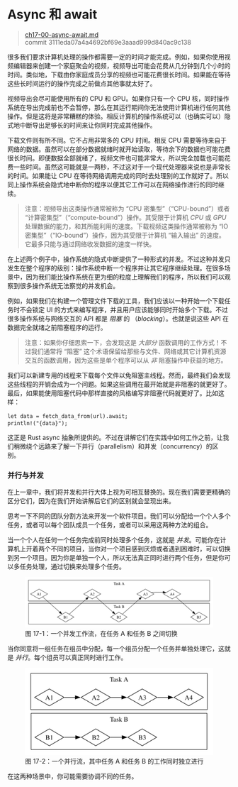# Async 和 await

> [ch17-00-async-await.md](https://github.com/rust-lang/book/blob/main/src/ch17-00-async-await.md)
> <br>
> commit 3111eda07a4a4692bf69e3aaad999d840ac9c138

很多我们要求计算机处理的操作都需要一定的时间才能完成。例如，如果你使用视频编辑器来创建一个家庭聚会的视频，视频导出可能会花费从几分钟到几个小时的时间。类似地，下载由你家庭成员分享的视频也可能花费很长时间。如果能在等待这些长时间运行的操作完成之前做点其他事就太好了。

视频导出会尽可能使用所有的 CPU 和 GPU。如果你只有一个 CPU 核，同时操作系统在导出完成前也不会暂停，那么在其运行期间你无法使用计算机进行任何其他操作。但是这将是非常糟糕的体验。相反计算机的操作系统可以（也确实可以）隐式地中断导出足够长的时间来让你同时完成其他操作。

下载文件则有所不同。它不占用非常多的 CPU 时间。相反 CPU 需要等待来自于网络的数据。虽然可以在部分数据就绪时就开始读取，等待余下的数据也可能花费很长时间。即便数据全部就绪了，视频文件也可能非常大，所以完全加载也可能花费一些时间。虽然这可能就是一两秒，不过这对于一个现代处理器来说也是非常长的时间。如果能让 CPU 在等待网络调用完成的同时去处理别的工作就好了。所以同上操作系统会隐式地中断你的程序以便其它工作可以在网络操作进行的同时继续。

> 注意：视频导出这类操作通常被称为 “CPU 密集型”（“CPU-bound”）或者 “计算密集型”（“compute-bound”）操作。其受限于计算机 *CPU* 或 *GPU* 处理数据的能力，和其所能利用的速度。下载视频这类操作通常被称为 “IO 密集型”（“IO-bound”）操作，因为其受限于计算机 “输入输出” 的速度。它最多只能与通过网络收发数据的速度一样快。

在上述两个例子中，操作系统的隐式中断提供了一种形式的并发。不过这种并发只发生在整个程序的级别：操作系统中断一个程序并让其它程序继续处理。在很多场景中，因为我们能比操作系统在更为细的粒度上理解我们的程序，所以我们可以观察到很多操作系统无法察觉的并发机会。

例如，如果我们在构建一个管理文件下载的工具，我们应该以一种开始一个下载任务时不会锁定 UI 的方式来编写程序，并且用户应该能够同时开始多个下载。不过很多操作系统与网络交互的 API 都是 *阻塞* 的 （*blocking*）。也就是说这些 API 在数据完全就绪之前阻塞程序的运行。

> 注意：如果你仔细思索一下，会发现这是 *大部分* 函数调用的工作方式！不过我们通常将 “阻塞” 这个术语保留给那些与文件、网络或其它计算机资源交互的函数调用，因为这些是单个程序可以从 *非* 阻塞操作中获益的地方。

我们可以新建专用的线程来下载每个文件以免阻塞主线程。然而，最终我们会发现这些线程的开销会成为一个问题。如果这些调用在最开始就是非阻塞的就更好了。最后，如果能使用阻塞代码中那样直接的风格编写非阻塞代码就更好了。比如这样：

```rust,ignore,does_not_compile
let data = fetch_data_from(url).await;
println!("{data}");
```

这正是 Rust async 抽象所提供的。不过在讲解它们在实践中如何工作之前，让我们稍微绕个远路来了解一下并行（parallelism）和并发（concurrency）的区别。


### 并行与并发

在上一章中，我们将并发和并行大体上视为可相互替换的。现在我们需要更精确的区分它们，因为在我们开始讲解后它们的区别就会显现出来。

思考一下不同的团队分割方法来开发一个软件项目。我们可以分配给一个个人多个任务，或者可以每个团队成员一个任务，或者可以采用这两种方法的组合。

当一个个人在任何一个任务完成前同时处理多个任务，这就是 *并发*。可能你在计算机上开着两个不同的项目，当你对一个项目感到厌烦或者遇到困难时，可以切换到另一个项目。因为你是单独一个人，所以无法真正同时进行两个任务，但是你可以多任务处理，通过切换来处理多个任务。

<figure>

<img alt="并发工作流" src="img/trpl17-01.svg" class="center" />

<figcaption>图 17-1：一个并发工作流，在任务 A 和任务 B 之间切换</figcaption>

</figure>

当你同意将一组任务在组员中分配，每一个组员分配一个任务并单独处理它，这就是 *并行*。每个组员可以真正同时进行工作。

<figure>

<img alt="并行工作流" src="img/trpl17-02.svg" class="center" />

<figcaption>图 17-2：一个并行流，其中任务 A 和任务 B 的工作同时独立进行</figcaption>

</figure>

在这两种场景中，你可能需要协调不同的任务。
